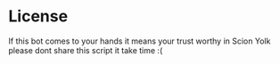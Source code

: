 <h1 align="centre">License</h1>
If this bot comes to your hands it means your trust worthy in Scion Yolk please dont share this script it take time :(